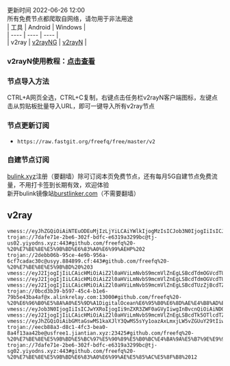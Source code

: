更新时间 2022-06-26 12:00  
所有免费节点都爬取自网络，请勿用于非法用途  
|  工具  | Android  | Windows  |  
|  ----  | ----   | ----  |  
| v2ray  | [v2rayNG](https://github.com/2dust/v2rayNG/releases/download/1.6.28/v2rayNG_1.6.28_arm64-v8a.apk) | [v2rayN](https://github.com/2dust/v2rayN/releases/download/3.27/v2rayN-Core.zip) |  
### v2rayN使用教程：[点击查看](https://github.com/freefq/tutorials)  
### 节点导入方法  
CTRL+A网页全选，CTRL+C复制，右键点击任务栏v2rayN客户端图标，左键点击从剪贴板批量导入URL，即可一键导入所有v2ray节点  
### 节点更新订阅  
- `https://raw.fastgit.org/freefq/free/master/v2`  
### 自建节点订阅  
[bulink.xyz](https://bulink.xyz)注册（要翻墙）除可订阅本页免费节点，还有每月5G自建节点免费流量，不用打卡签到长期有效，欢迎体验  
新开bulink镜像站[burstlinker.com](https://burstlinker.com)（不需要翻墙）  
## v2ray  
```  
vmess://eyJhZGQiOiAiNTEuODEuMjIzLjYiLCAiYWlkIjogMzIsICJob3N0IjogIiIsICJpZCI6ICJjMDE1NjQ1MS00ZWZiLTQ1ZTItODRmYy04ZDMxNWM0NjUwZGIiLCAibmV0IjogInRjcCIsICJwYXRoIjogIiIsICJwb3J0IjogNDQzLCAicHMiOiAiZ2l0aHViLmNvbS9mcmVlZnEgLSBcdTdmOGVcdTU2ZmRcdTVmMTdcdTU0MDlcdTVjM2NcdTRlOWFcdTVkZGVcdTY1ODdcdTcyNzlcdTVjNzFcdTUxOWNcdTU3M2FPVkhcdTY1NzBcdTYzNmVcdTRlMmRcdTVmYzMgMSIsICJ0bHMiOiAiIiwgInR5cGUiOiAiYXV0byIsICJza2lwLWNlcnQtdmVyaWZ5IjogdHJ1ZSwgInNuaSI6ICIifQ==  
trojan://7dafe71e-2be6-302f-bdfc-e6319a3299bc@tj-us02.yiyodns.xyz:443#github.com/freefq%20-%20%E7%BE%8E%E5%9B%BD%E6%83%A0%E6%99%AEHP%202  
trojan://2debb06b-95ce-4e9b-956a-6cf7cadac30c@usyy.884899.cf:443#github.com/freefq%20-%20%E7%BE%8E%E5%9B%BD%20%203  
vmess://eyJ2IjogIjIiLCAicHMiOiAiZ2l0aHViLmNvbS9mcmVlZnEgLSBcdTdmOGVcdTU2ZmRDbG91ZEZsYXJlXHU4MjgyXHU3MGI5IDQiLCAiYWRkIjogInY0Ny52MmRucy5iYXIiLCAicG9ydCI6ICIyMDUyIiwgImlkIjogIjBjNjhhZjhhLTk2MWEtMzA2NS1hM2E3LTE4MDBlYmM3MGJkYiIsICJhaWQiOiAiMCIsICJzY3kiOiAiYXV0byIsICJuZXQiOiAid3MiLCAidHlwZSI6ICJub25lIiwgImhvc3QiOiAidjQ3LnYyZG5zLmJhciIsICJwYXRoIjogIi92NDctdW5saW1pdG5keGQiLCAidGxzIjogIiIsICJzbmkiOiAiIiwgImFscG4iOiAiIn0=  
vmess://eyJ2IjogIjIiLCAicHMiOiAiZ2l0aHViLmNvbS9mcmVlZnEgLSBcdTdmOGVcdTU2ZmQgIDUiLCAiYWRkIjogIjE1MC4yMzAuNDMuMTA2IiwgInBvcnQiOiAiNTQ4MjkiLCAidHlwZSI6ICJub25lIiwgImlkIjogImYyYjVjM2ZmLTg2YzctNGVmYS04MzFmLWZmMGZjZDc2NTZhNSIsICJhaWQiOiAiMCIsICJuZXQiOiAidGNwIiwgInBhdGgiOiAiL2RpZGkiLCAiaG9zdCI6ICIiLCAidGxzIjogIiJ9  
vmess://eyJ2IjogIjIiLCAicHMiOiAiZ2l0aHViLmNvbS9mcmVlZnEgLSBcdTUzZjBcdTZlN2VcdTc3MDFcdTViOWNcdTUxNzBcdTUzYmZcdTRlMmRcdTUzNGVcdTc1MzVcdTRmZTEgNiIsICJhZGQiOiAiMTExLjI0MS4xMDkuMjQ3IiwgInBvcnQiOiAiMzk5OTgiLCAiaWQiOiAiMjFkY2JlYzgtZWVlOC0zZDIwLTgyYjYtZjhjMTZmZTZkYzhkIiwgImFpZCI6ICIwIiwgInNjeSI6ICJhdXRvIiwgIm5ldCI6ICJ0Y3AiLCAidHlwZSI6ICJub25lIiwgImhvc3QiOiAiIiwgInBhdGgiOiAiIiwgInRscyI6ICJ0bHMiLCAic25pIjogIiIsICJhbHBuIjogIiJ9  
trojan://0bcd3b39-b597-45c4-b1e6-79b5e43ba4af@x.alinkrelay.com:13000#github.com/freefq%20-%20%E6%96%B0%E5%8A%A0%E5%9D%A1DigitalOcean%E6%95%B0%E6%8D%AE%E4%B8%AD%E5%BF%83%207  
vmess://eyJob3N0IjogIiIsICJwYXRoIjogIi9nZXR3ZWF0aGVyIiwgInBvcnQiOiAiNDQzIiwgInRscyI6ICJ0bHMiLCAicHMiOiAiZ2l0aHViLmNvbS9mcmVlZnEgLSBcdTVlMGNcdTgxNGEgIDgiLCAiaWQiOiAiZGY0NGJkZTYtZjQ5Zi0xMWVjLTllYzctMDAwMDE3MDIyMDA4IiwgImFkZCI6ICJhb3Auc3NmcmVlLnJ1IiwgInYiOiAiMiIsICJhaWQiOiAiNjQiLCAibmV0IjogIndzIiwgInR5cGUiOiAibm9uZSJ9  
vmess://eyJ2IjogIjIiLCAicHMiOiAiZ2l0aHViLmNvbS9mcmVlZnEgLSBcdTk5OTlcdTZlMmZCR1AuTkVUXHU2NTcwXHU2MzZlXHU0ZTJkXHU1ZmMzIDkiLCAiYWRkIjogIjE4MC4yMTUuMTk2LjEwIiwgInBvcnQiOiAiMzkwNDMiLCAiaWQiOiAiMWIyZjQ0ZTQtYTgxMC00OGE4LWI2MjAtYTQ1NjdiNDZjOWI3IiwgImFpZCI6ICIwIiwgInNjeSI6ICJhdXRvIiwgIm5ldCI6ICJ3cyIsICJ0eXBlIjogIm5vbmUiLCAiaG9zdCI6ICIxODAuMjE1LjE5Ni4xMCIsICJwYXRoIjogIi8iLCAidGxzIjogInRscyIsICJzbmkiOiAiIiwgImFscG4iOiAiIn0=  
vmess://eyJhZGQiOiAibGMtaGswMS1kaXJlY3QwMS5sYy1oazAxLmxjLW5vZGUuY29tIiwgImFpZCI6IDIsICJob3N0IjogImxjLWhrMDEtZGlyZWN0MDEubGMtaGswMS5sYy1ub2RlLmNvbSIsICJpZCI6ICJlYzczNjQ4Mi0xNzNlLTNlZmYtOTExNC1iNDlkZjgwNTZlN2QiLCAibmV0IjogIndzIiwgInBhdGgiOiAiLyIsICJwb3J0IjogNDQzLCAicHMiOiAiZ2l0aHViLmNvbS9mcmVlZnEgLSBcdTUzZjBcdTZlN2VcdTc3MDFcdTRlMmRcdTUzNGVcdTc1MzVcdTRmZTEoSGlOZXQpXHU2NTcwXHU2MzZlXHU0ZTJkXHU1ZmMzIDEwIiwgInRscyI6ICJ0bHMiLCAidHlwZSI6ICJhdXRvIiwgInNraXAtY2VydC12ZXJpZnkiOiB0cnVlLCAic25pIjogIiJ9  
trojan://eecb88a3-d8c1-4fc3-bea0-8a4f13aa42be@usfree1.jiantian.xyz:23425#github.com/freefq%20-%20%E7%BE%8E%E5%9B%BD%E5%BC%97%E5%90%89%E5%B0%BC%E4%BA%9A%E5%B7%9E%E9%98%BF%E4%BB%80%E6%9C%ACOracle%E4%BA%91%E8%AE%A1%E7%AE%97%E6%95%B0%E6%8D%AE%E4%B8%AD%E5%BF%83%2011  
trojan://7dafe71e-2be6-302f-bdfc-e6319a3299bc@tj-sg02.yiyodns.xyz:443#github.com/freefq%20-%20%E7%BE%8E%E5%9B%BD%E6%83%A0%E6%99%AE%E5%85%AC%E5%8F%B8%2012  
```  
